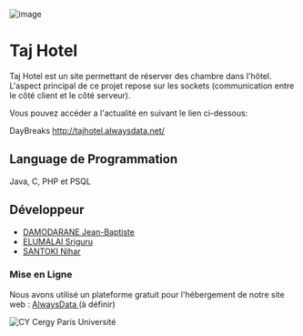 ![image](http://tajhotel.alwaysdata.net/images/logopic.png)



# Taj Hotel

Taj Hotel est un site permettant de réserver des chambre dans l'hôtel.
L'aspect principal de ce projet repose sur les sockets (communication entre le côté client et le côté serveur).

Vous pouvez accéder a l'actualité en suivant le lien ci-dessous:
 
DayBreaks http://tajhotel.alwaysdata.net/


## Language de Programmation

Java, C, PHP et PSQL



## Développeur

- [DAMODARANE Jean-Baptiste](https://github.com/JeanBaptiste02)
- [ELUMALAI Sriguru](https://github.com/Sriguru95)
- [SANTOKI Nihar](https://github.com)

### Mise en Ligne
Nous avons utilisé un plateforme gratuit pour l'hébergement de notre site web : [AlwaysData ](https://www.alwaysdata.com/fr/) (à définir)


![CY Cergy Paris Université](https://www.actuia.com/wp-content/uploads/2020/09/logo20CY20UCP202.png)
